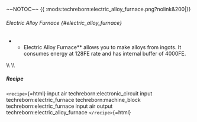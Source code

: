 \~\~NOTOC\~\~ {{
:mods:techreborn:electric_alloy_furnace.png?nolink&200\|}}

###### Electric Alloy Furnace {#electric_alloy_furnace}

-   -   Electric Alloy Furnace\*\* allows you to make alloys from
        ingots. It consumes energy at 128FE rate and has internal buffer
        of 4000FE.

\\\\ \\\\

##### Recipe

`<recipe>`{=html} input air techreborn:electronic_circuit input
techreborn:electric_furnace techreborn:machine_block
techreborn:electric_furnace input air output
techreborn:electric_alloy_furnace `</recipe>`{=html}
